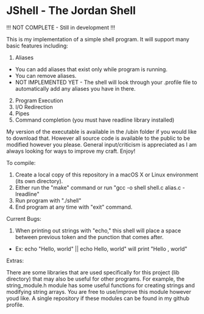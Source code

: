 # JShell - The Jordan Shell

!!!  NOT COMPLETE - Still in development  !!!

This is my implementation of a simple shell program. It will support many basic features including:

1. Aliases
  - You can add aliases that exist only while program is running.
  - You can remove aliases.
  - NOT IMPLEMENTED YET - The shell will look through your .profile file to automatically add any aliases you have in there. 
  
2. Program Execution
3. I/O Redirection
4. Pipes
5. Command completion (you must have readline library installed)

My version of the executable is available in the /ubin folder if you would like to download that.
However all source code is available to the public to be modified however you please. General input/criticism
is appreciated as I am always looking for ways to improve my craft. Enjoy!

To compile:

1. Create a local copy of this repository in a macOS X or Linux environment (its own directory).
2. Either run the "make" command or run "gcc -o shell shell.c alias.c -lreadline"
3. Run program with "./shell"
4. End program at any time with "exit" command. 

Current Bugs:

1. When printing out strings with "echo," this shell will place a space between previous token and the punction that comes    after. 
  - Ex: echo "Hello, world" || echo Hello, world" will print "Hello , world"
  
 Extras:
 
 There are some libraries that are used specifically for this project (lib directory) that may also be useful for other programs. For example, the string_module.h module has some useful functions for creating strings and modifying string arrays. You are free to use/improve this module however youd like. A single repository if these modules can be found in my github profile. 

